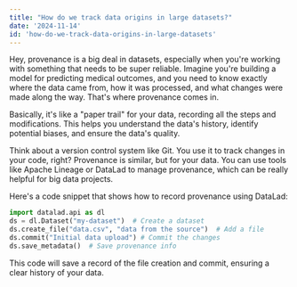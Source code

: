 ```yaml
---
title: "How do we track data origins in large datasets?"
date: '2024-11-14'
id: 'how-do-we-track-data-origins-in-large-datasets'
---
```


Hey, provenance is a big deal in datasets, especially when you're working with something that needs to be super reliable. Imagine you're building a model for predicting medical outcomes, and you need to know exactly where the data came from, how it was processed, and what changes were made along the way. That's where provenance comes in.

Basically, it's like a "paper trail" for your data, recording all the steps and modifications. This helps you understand the data's history, identify potential biases, and ensure the data's quality. 

Think about a version control system like Git. You use it to track changes in your code, right? Provenance is similar, but for your data. You can use tools like Apache Lineage or DataLad to manage provenance, which can be really helpful for big data projects. 

Here's a code snippet that shows how to record provenance using DataLad:

```python
import datalad.api as dl
ds = dl.Dataset("my-dataset")  # Create a dataset
ds.create_file("data.csv", "data from the source")  # Add a file
ds.commit("Initial data upload") # Commit the changes
ds.save_metadata()  # Save provenance info
```

This code will save a record of the file creation and commit, ensuring a clear history of your data.
